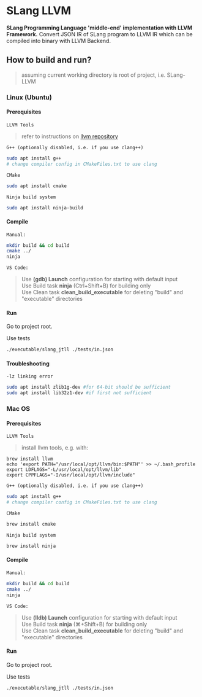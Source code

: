 # SLang LLVM

**SLang Programming Language 'middle-end' implementation with LLVM Framework.**
Convert JSON IR of SLang program to LLVM IR which can be compiled into binary with LLVM Backend.

## How to build and run?
>assuming current working directory is root of project, i.e. SLang-LLVM

### Linux (Ubuntu)
#### Prerequisites
`LLVM Tools`
>refer to instructions on [llvm repository](https://apt.llvm.org/)

`G++ (optionally disabled, i.e. if you use clang++)`
```bash
sudo apt install g++
# change compiler config in CMakeFiles.txt to use clang
```
`CMake`
```bash
sudo apt install cmake
```
`Ninja build system`
```bash
sudo apt install ninja-build
```

#### Compile

`Manual:`
```bash
mkdir build && cd build
cmake ../
ninja
```
`VS Code:`
>Use **(gdb) Launch** configuration for starting with default input\
>Use Build task **ninja** (Ctrl+Shift+B) for building only\
>Use Clean task **clean_build_executable** for deleting "build" and "executable" directories 
#### Run
Go to project root.

Use tests
```bash
./executable/slang_jtll ./tests/in.json
```
#### Troubleshooting
`-lz linking error`
```bash
sudo apt install zlib1g-dev #for 64-bit should be sufficient
sudo apt install lib32z1-dev #if first not sufficient 
```

### Mac OS

#### Prerequisites
`LLVM Tools`
>install llvm tools, e.g. with:
```shell
brew install llvm
echo 'export PATH="/usr/local/opt/llvm/bin:$PATH"' >> ~/.bash_profile
export LDFLAGS="-L/usr/local/opt/llvm/lib"
export CPPFLAGS="-I/usr/local/opt/llvm/include"
```

`G++ (optionally disabled, i.e. if you use clang++)`
```bash
sudo apt install g++
# change compiler config in CMakeFiles.txt to use clang
```
`CMake`
```bash
brew install cmake
```
`Ninja build system`
```bash
brew install ninja
```
#### Compile

`Manual:`
```bash
mkdir build && cd build
cmake ../
ninja
```
`VS Code:`
>Use **(lldb) Launch** configuration for starting with default input\
>Use Build task **ninja** (⌘+Shift+B) for building only\
>Use Clean task **clean_build_executable** for deleting "build" and "executable" directories 
#### Run
Go to project root.

Use tests
```bash
./executable/slang_jtll ./tests/in.json
```